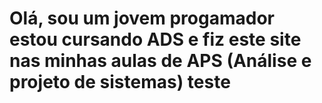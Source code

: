 # Olá, sou um jovem progamador estou cursando ADS e fiz este site nas minhas aulas de APS (Análise e projeto de sistemas) teste
